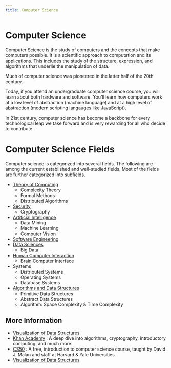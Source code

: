 ```yaml
---
title: Computer Science
---
```

# Computer Science

Computer Science is the study of computers and the concepts that make computers possible. It is a scientific approach to computation and its applications. This includes the study of the structure, expression, and algorithms that underlie the manipulation of data.

Much of computer science was pioneered in the latter half of the 20th century.

Today, if you attend an undergraduate computer science course, you will learn about both hardware and software. You'll learn how computers work at a low level of abstraction (machine language) and at a high level of abstraction (modern scripting langauges like JavaScript).

In 21st century, computer science has become a backbone for every technological leap we take forward and is very rewarding for all who decide to contribute.

# Computer Science Fields
Computer science is categorized into several fields. The following are among the current established and well-studied fields. Most of the fields are further categorized into subfields.
- <a href="https://en.wikipedia.org/wiki/Theory_of_computation">Theory of Computing</a>
  - Complexity Theory
  - Formal Methods
  - Distributed Algorithms
- <a href="https://en.wikipedia.org/wiki/Computer_security">Security</a>
  - Cryptography<br>
- <a href="https://en.wikipedia.org/wiki/Artificial_intelligence">Artificial Intelligence</a>
  - Data Mining
  - Machine Learning
  - Computer Vision
- <a href="https://en.wikipedia.org/wiki/Software_engineering">Software Engineering</a>
- <a href="https://en.wikipedia.org/wiki/Data_science">Data Sciences</a>
  - Big Data
- <a href="https://en.wikipedia.org/wiki/Human%E2%80%93computer_interaction">Human Computer Interaction</a>
  - Brain Computer Interface
- Systems
  - Distributed Systems
  - Operating Systems
  - Database Systems
- <a href="https://www.studytonight.com/data-structures/introduction-to-data-structures">Algorithms and Data Structures</a>
  - Primitive Data Structures
  - Abstract Data Structures
  - Algorithm: Space Complexity & Time Complexity

## More Information
* [Visualization of Data Structures](http://www.cs.usfca.edu/~galles/JavascriptVisual/Algorithms.html)
* [Khan Academy](https://www.khanacademy.org/computing/computer-science) : A deep dive into algorithms, cryptography, introductory computing, and much more.
* [CS50](https://cs50.harvard.edu) : A free, introduction to computer science course, taught by David J. Malan and staff at Harvard & Yale Universities.
* [Visualization of Data Structures](http://www.cs.usfca.edu/~galles/JavascriptVisual/Algorithms.html)

